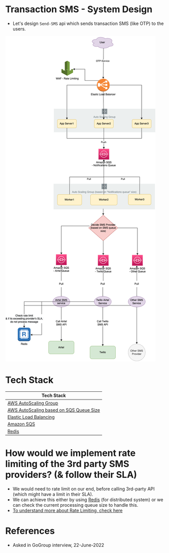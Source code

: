 
# Transaction SMS - System Design
- Let's design `Send-SMS` api which sends transaction SMS (like OTP) to the users.

![](Transaction-SMS-API-Design.drawio.png)

# Tech Stack

| Tech Stack                                                                                                                             |
|----------------------------------------------------------------------------------------------------------------------------------------|
| [AWS AutoScaling Group](../../2_AWSServices/3_ComputeServices/AmazonEC2/AutoScalingGroup/Readme.md)                                  |
| [AWS AutoScaling based on SQS Queue Size](../../2_AWSServices/3_ComputeServices/AmazonEC2/AutoScalingGroup/SQSBasedScalingPolicy.md) |
| [Elastic Load Balancing](../../2_AWSServices/1_NetworkingAndContentDelivery/2_ApplicationNetworking/ElasticLoadBalancer/Readme.md)   |
| [Amazon SQS](../../2_AWSServices/5_MessageBrokerServices/AmazonSQS/Readme.md)                                                        |
| [Redis](../../3_DatabaseServices/In-Memory-Databases/Redis/Readme.md)                                                 |

# How would we implement rate limiting of the 3rd party SMS providers? (& follow their SLA)
- We would need to rate limit on our end, before calling 3rd-party API (which might have a limit in their SLA).
- We can achieve this either by using [Redis](../../3_DatabaseServices/In-Memory-Databases/Redis/Readme.md) (for distributed system) or we can check the current processing queue size to handle this.
- [To understand more about Rate Limiting, check here](../RateLimiterAPI/Readme.md)

# References
- Asked in GoGroup interview, 22-June-2022
